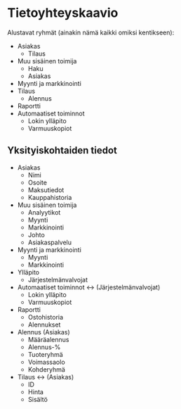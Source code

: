 # Tietoyhteyskaavio

Alustavat ryhmät (ainakin nämä kaikki omiksi kentikseen):

- Asiakas
    - Tilaus
- Muu sisäinen toimija
    - Haku
    - Asiakas
- Myynti ja markkinointi
- Tilaus
    - Alennus
- Raportti
- Automaatiset toiminnot
    - Lokin ylläpito
    - Varmuuskopiot

## Yksityiskohtaiden tiedot

- Asiakas
    - Nimi 
    - Osoite
    - Maksutiedot
    - Kauppahistoria
- Muu sisäinen toimija
    - Analyytikot
    - Myynti
    - Markkinointi
    - Johto
    - Asiakaspalvelu
- Myynti ja markkinointi
    - Myynti
    - Markkinointi
- Ylläpito
    - Järjestelmänvalvojat
- Automaatiset toiminnot <-> (Järjestelmänvalvojat)
    - Lokin ylläpito
    - Varmuuskopiot
- Raportti
    - Ostohistoria
    - Alennukset
- Alennus (Asiakas)
    - Määräalennus
    - Alennus-%
    - Tuoteryhmä
    - Voimassaolo
    - Kohderyhmä
- Tilaus <-> (Asiakas)
    - ID
    - Hinta
    - Sisältö


